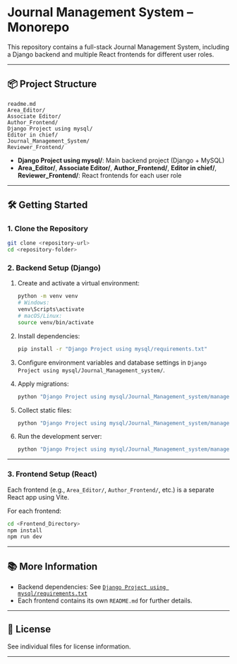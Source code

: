 # Journal Management System – Monorepo

This repository contains a full-stack Journal Management System, including a Django backend and multiple React frontends for different user roles.

---

## 📦 Project Structure

```
readme.md
Area_Editor/
Associate Editor/
Author_Frontend/
Django Project using mysql/
Editor in chief/
Journal_Management_System/
Reviewer_Frontend/
```

- **Django Project using mysql/**: Main backend project (Django + MySQL)
- **Area_Editor/**, **Associate Editor/**, **Author_Frontend/**, **Editor in chief/**, **Reviewer_Frontend/**: React frontends for each user role

---

## 🛠️ Getting Started

### 1. Clone the Repository

```sh
git clone <repository-url>
cd <repository-folder>
```

### 2. Backend Setup (Django)

1. Create and activate a virtual environment:
    ```sh
    python -m venv venv
    # Windows:
    venv\Scripts\activate
    # macOS/Linux:
    source venv/bin/activate
    ```

2. Install dependencies:
    ```sh
    pip install -r "Django Project using mysql/requirements.txt"
    ```

3. Configure environment variables and database settings in `Django Project using mysql/Journal_Management_system/`.

4. Apply migrations:
    ```sh
    python "Django Project using mysql/Journal_Management_system/manage.py" migrate
    ```

5. Collect static files:
    ```sh
    python "Django Project using mysql/Journal_Management_system/manage.py" collectstatic
    ```

6. Run the development server:
    ```sh
    python "Django Project using mysql/Journal_Management_system/manage.py" runserver
    ```

---

### 3. Frontend Setup (React)

Each frontend (e.g., `Area_Editor/`, `Author_Frontend/`, etc.) is a separate React app using Vite.

For each frontend:

```sh
cd <Frontend_Directory>
npm install
npm run dev
```

---

## 📚 More Information

- Backend dependencies: See [`Django Project using mysql/requirements.txt`](Django%20Project%20using%20mysql/requirements.txt)
- Each frontend contains its own `README.md` for further details.

---

## 📝 License

See individual files for license information.

---